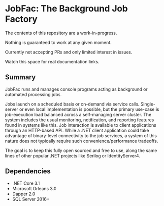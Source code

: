 
# JobFac: The Background Job Factory

The contents of this repository are a work-in-progress.

Nothing is guaranteed to work at any given moment.

Currently not accepting PRs and only limited interest in issues.

Watch this space for real documentation links.

## Summary

JobFac runs and manages console programs acting as background or automated processing jobs. 

Jobs launch on a scheduled basis or on-demand via service calls. Single-server or even local implementation is possible, but the primary use-case is job-execution load balanced across a self-managing server cluster. The system includes the usual monitoring, notification, and reporting features found in systems like this. Job interaction is available to client applications through an HTTP-based API. While a .NET client application could take advantage of binary-level connectivity to the job services, a system of this nature does not typically require such convenience/performance tradeoffs.

The goal is to keep this fully open sourced and free to use, along the same lines of other popular .NET projects like Serilog or IdentityServer4.

## Dependencies

* .NET Core 3.1
* Microsoft Orleans 3.0
* Dapper 2.0
* SQL Server 2016+

